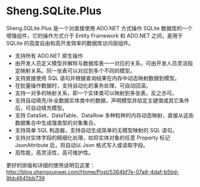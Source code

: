 # Sheng.SQLite.Plus

Sheng.SQLite.Plus 是一个对直接使用 ADO.NET 方式操作 SQLite 数据库的一个增强组件，它的操作方式介于 Entity Framework 和 ADO.NET 之间，是用于 SQLite 的高度自由和高开发效率的数据库访问层组件。

+ 支持所有 ADO.NET 原生操作
+ 由开发人员定义模型并解除与数据库表一一对应的关系，可由开发人员灵活指定映射关系。同一张表可以对应到多个不同的模型。
+ 支持直接使用 SQL 语句并根据查询结果在内存中动态映射数据到模型。
+ 在批量操作数据时，支持自动化的事务处理，可自动回滚。
+ 支持一对多的映射关系，即一个实体类可以映射到多张表，反之亦可。
+ 支持自动填充/补全数据实体类中的数据，声明模型并给定主键值或其它条件后，可自动填充模型。
+ 支持 DataSet、DataTable、DataRow 多种粒种的内存动态映射，直接从这些数据集合中生成强类型的对象集合。
+ 支持简单 SQL 构造器，支持自动生成简单的无模型映射的 SQL 语句。
+ 支持对实体字段的精细化处理，如将实体对象的任意 Property 标记 JsonAttribute 后，将自动以 Json 格式写入或读取字段。
+ 高性能，高灵活性，高可维护性。

更好的排版和详细的使用说明见这里：
http://blog.shengxunwei.com/Home/Post/5364bf7e-07a8-4daf-b5bd-9bb4645bb739
